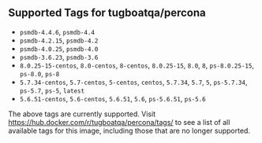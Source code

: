 ## Supported Tags for tugboatqa/percona

* `psmdb-4.4.6`, `psmdb-4.4`
* `psmdb-4.2.15`, `psmdb-4.2`
* `psmdb-4.0.25`, `psmdb-4.0`
* `psmdb-3.6.23`, `psmdb-3.6`
* `8.0.25-15-centos`, `8.0-centos`, `8-centos`, `8.0.25-15`, `8.0`, `8`, `ps-8.0.25-15`, `ps-8.0`, `ps-8`
* `5.7.34-centos`, `5.7-centos`, `5-centos`, `centos`, `5.7.34`, `5.7`, `5`, `ps-5.7.34`, `ps-5.7`, `ps-5`, `latest`
* `5.6.51-centos`, `5.6-centos`, `5.6.51`, `5.6`, `ps-5.6.51`, `ps-5.6`

The above tags are currently supported. Visit https://hub.docker.com/r/tugboatqa/percona/tags/ to see a list of all available tags for this image, including those that are no longer supported.
